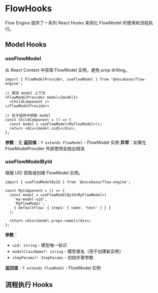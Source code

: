 # FlowHooks

Flow Engine 提供了一系列 React Hooks 来简化 FlowModel 的使用和流程执行。

## Model Hooks

### useFlowModel

从 React Context 中获取 FlowModel 实例，避免 prop drilling。

```tsx
import { FlowModelProvider, useFlowModel } from '@nocobase/flow-engine';

// 提供 model 上下文
<FlowModelProvider model={model}>
  <ChildComponent />
</FlowModelProvider>

// 在子组件中获取 model
const ChildComponent = () => {
  const model = useFlowModel<MyFlowModel>();
  return <div>{model.uid}</div>;
};
```

**参数**：无
**返回值**：`T extends FlowModel` - FlowModel 实例
**异常**：如果在 FlowModelProvider 外部使用会抛出错误

### useFlowModelById

根据 UID 获取或创建 FlowModel 实例。

```tsx
import { useFlowModelById } from '@nocobase/flow-engine';

const MyComponent = () => {
  const model = useFlowModelById<MyFlowModel>(
    'my-model-uid',
    'MyFlowModel',
    { defaultFlow: { step1: { name: 'test' } } }
  );

  return <div>{model.props.name}</div>;
};
```

**参数**：
- `uid: string` - 模型唯一标识
- `modelClassName?: string` - 模型类名（用于创建新实例）
- `stepParams?: StepParams` - 初始步骤参数

**返回值**：`T extends FlowModel` - FlowModel 实例

## 流程执行 Hooks
